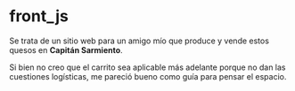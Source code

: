# front_js
Se trata de un sitio web para un amigo mío que produce y vende estos quesos en **Capitán Sarmiento**.

Si bien no creo que el carrito sea aplicable más adelante porque no dan las cuestiones logísticas, me pareció bueno como guía para pensar el espacio.
